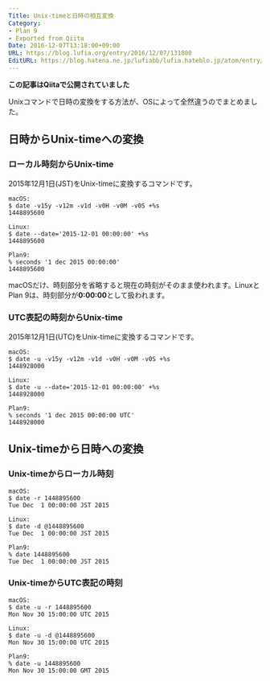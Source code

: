 ```yaml
---
Title: Unix-timeと日時の相互変換
Category:
- Plan 9
- Exported from Qiita
Date: 2016-12-07T13:18:00+09:00
URL: https://blog.lufia.org/entry/2016/12/07/131800
EditURL: https://blog.hatena.ne.jp/lufiabb/lufia.hateblo.jp/atom/entry/26006613541680979
---
```


**この記事はQiitaで公開されていました**

Unixコマンドで日時の変換をする方法が、OSによって全然違うのでまとめました。

## 日時からUnix-timeへの変換

### ローカル時刻からUnix-time

2015年12月1日(JST)をUnix-timeに変換するコマンドです。

```
macOS:
$ date -v15y -v12m -v1d -v0H -v0M -v0S +%s
1448895600

Linux:
$ date --date='2015-12-01 00:00:00' +%s
1448895600

Plan9:
% seconds '1 dec 2015 00:00:00'
1448895600
```

macOSだけ、時刻部分を省略すると現在の時刻がそのまま使われます。LinuxとPlan 9は、時刻部分が**0:00:00**として扱われます。

### UTC表記の時刻からUnix-time

2015年12月1日(UTC)をUnix-timeに変換するコマンドです。

```
macOS:
$ date -u -v15y -v12m -v1d -v0H -v0M -v0S +%s
1448928000

Linux:
$ date -u --date='2015-12-01 00:00:00' +%s
1448928000

Plan9:
% seconds '1 dec 2015 00:00:00 UTC'
1448928000
```

## Unix-timeから日時への変換

### Unix-timeからローカル時刻

```
macOS:
$ date -r 1448895600
Tue Dec  1 00:00:00 JST 2015

Linux:
$ date -d @1448895600
Tue Dec  1 00:00:00 JST 2015

Plan9:
% date 1448895600
Tue Dec  1 00:00:00 JST 2015
```

### Unix-timeからUTC表記の時刻

```
macOS:
$ date -u -r 1448895600
Mon Nov 30 15:00:00 UTC 2015

Linux:
$ date -u -d @1448895600
Mon Nov 30 15:00:00 UTC 2015

Plan9:
% date -u 1448895600
Mon Nov 30 15:00:00 GMT 2015
```

